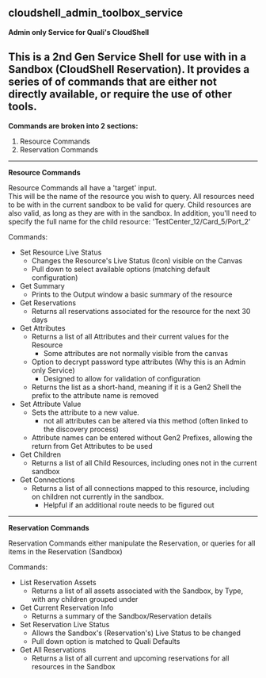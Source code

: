 ## cloudshell_admin_toolbox_service 


**Admin only Service for Quali's CloudShell**

This is a 2nd Gen Service Shell for use with in a Sandbox (CloudShell Reservation).
It provides a series of of commands that are either not directly available, or require the use of other tools.
---
**Commands are broken into 2 sections:**
1. Resource Commands
2. Reservation Commands

---
**Resource Commands**

Resource Commands all have a 'target' input.  
This will be the name of the resource you wish to query.
All resources need to be with in the current sandbox to be valid for query.
Child resources are also valid, as long as they are with in the sandbox.
In addition, you'll need to specify the full name for the child resource:  'TestCenter_12/Card_5/Port_2'

Commands:
* Set Resource Live Status
    * Changes the Resource's Live Status (Icon) visible on the Canvas
    * Pull down to select available options (matching default configuration)
* Get Summary
    * Prints to the Output window a basic summary of the resource
* Get Reservations
    * Returns all reservations associated for the resource for the next 30 days
* Get Attributes
    * Returns a list of all Attributes and their current values for the Resource
        * Some attributes are not normally visible from the canvas
    * Option to decrypt password type attributes (Why this is an Admin only Service)
        * Designed to allow for validation of configuration
    * Returns the list as a short-hand, meaning if it is a Gen2 Shell the prefix to the attribute name is removed
* Set Attribute Value
    * Sets the attribute to a new value.
        * not all attributes can be altered via this method (often linked to the discovery process)
    * Attribute names can be entered without Gen2 Prefixes, allowing the return from Get Attributes to be used
* Get Children
    * Returns a list of all Child Resources, including ones not in the current sandbox
* Get Connections
    * Returns a list of all connections mapped to this resource, including on children not currently in the sandbox.
        * Helpful if an additional route needs to be figured out
        
---
**Reservation Commands**

Reservation Commands either manipulate the Reservation, or queries for all items in the Reservation (Sandbox)

Commands:
* List Reservation Assets
    * Returns a list of all assets associated with the Sandbox, by Type, with any children grouped under
* Get Current Reservation Info
    * Returns a summary of the Sandbox/Reservation details
* Set Reservation Live Status
    * Allows the Sandbox's (Reservation's) Live Status to be changed
    * Pull down option is matched to Quali Defaults
* Get All Reservations
    * Returns a list of all current and upcoming reservations for all resources in the Sandbox
     


